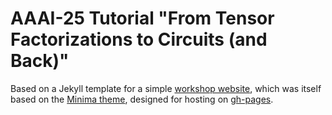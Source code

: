 # AAAI-25 Tutorial "From Tensor Factorizations to Circuits (and Back)"

Based on a Jekyll template for a simple [workshop website](https://github.com/evanwill/workshop-template), which was itself based on the [Minima theme](https://github.com/jekyll/minima), designed for hosting on [gh-pages](https://pages.github.com/).

